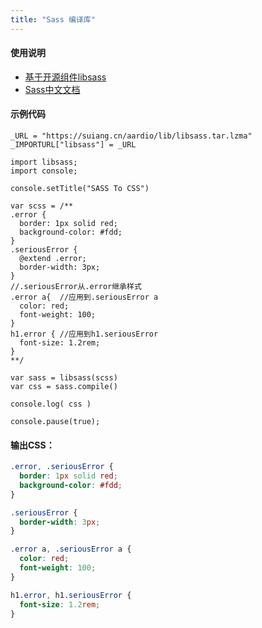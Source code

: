 ```yaml
---
title: "Sass 编译库"
---
```


#### 使用说明

- [基于开源组件libsass](https://github.com/sass/libsass)
- [Sass中文文档](https://www.sass.hk/docs/)

#### 示例代码

```aardio
_URL = "https://suiang.cn/aardio/lib/libsass.tar.lzma"
_IMPORTURL["libsass"] = _URL

import libsass;
import console;

console.setTitle("SASS To CSS")

var scss = /**
.error {
  border: 1px solid red;
  background-color: #fdd;
}
.seriousError {
  @extend .error;
  border-width: 3px;
}
//.seriousError从.error继承样式
.error a{  //应用到.seriousError a
  color: red;
  font-weight: 100;
}
h1.error { //应用到h1.seriousError
  font-size: 1.2rem;
}
**/

var sass = libsass(scss)
var css = sass.compile()

console.log( css )

console.pause(true);
```


#### 输出CSS：

```css
.error, .seriousError {
  border: 1px solid red;
  background-color: #fdd;
}

.seriousError {
  border-width: 3px;
}

.error a, .seriousError a {
  color: red;
  font-weight: 100;
}

h1.error, h1.seriousError {
  font-size: 1.2rem;
}
````